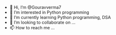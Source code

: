 - 👋 Hi, I’m @Gouravverma7
- 👀 I’m interested in Python programming
- 🌱 I’m currently learning Python programming, DSA
- 💞️ I’m looking to collaborate on ...
- 📫 How to reach me ...

<!---
Gouravverma7/Gouravverma7 is a ✨ special ✨ repository because its `README.md` (this file) appears on your GitHub profile.
You can click the Preview link to take a look at your changes.
--->
